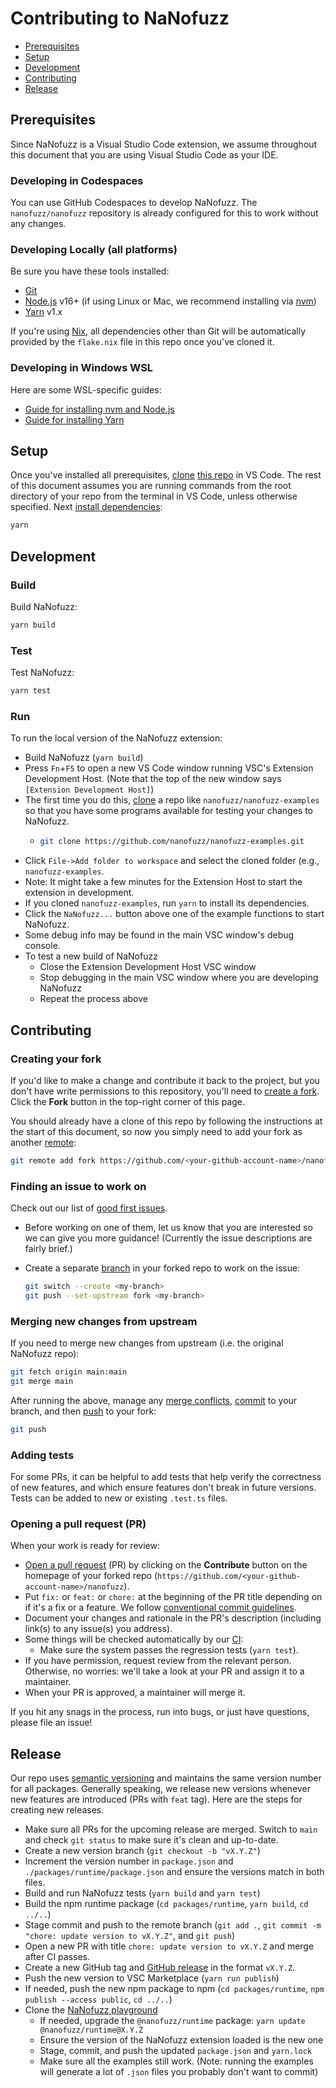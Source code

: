 # Contributing to NaNofuzz

<!-- toc -->

- [Prerequisites](#prerequisites)
- [Setup](#setup)
- [Development](#development)
- [Contributing](#contributing)
- [Release](#release)

<!-- tocstop -->

## Prerequisites

Since NaNofuzz is a Visual Studio Code extension, we assume throughout this document that you are using Visual Studio Code as your IDE.

### Developing in Codespaces

You can use GitHub Codespaces to develop NaNofuzz.
The `nanofuzz/nanofuzz` repository is already configured for this to work without any changes.

### Developing Locally (all platforms)

Be sure you have these tools installed:

- [Git][]
- [Node.js][] v16+ (if using Linux or Mac, we recommend installing via [nvm][])
- [Yarn][] v1.x

If you're using [Nix][], all dependencies other than Git will be automatically provided by the `flake.nix` file in this repo once you've cloned it.

### Developing in Windows WSL

Here are some WSL-specific guides:

- [Guide for installing nvm and Node.js][]
- [Guide for installing Yarn][]

## Setup

Once you've installed all prerequisites, [clone][] [this repo][] in VS Code.
The rest of this document assumes you are running commands from the root directory of your repo from the terminal in VS Code, unless otherwise specified.
Next [install dependencies][]:

```sh
yarn
```

## Development

### Build

Build NaNofuzz:

```sh
yarn build
```

### Test

Test NaNofuzz:

```sh
yarn test
```

### Run

To run the local version of the NaNofuzz extension:

- Build NaNofuzz (`yarn build`)
- Press `Fn`+`F5` to open a new VS Code window running VSC's Extension Development Host. (Note that the top of the new window says `[Extension Development Host]`)
- The first time you do this, [clone]() a repo like `nanofuzz/nanofuzz-examples` so that you have some programs available for testing your changes to NaNofuzz.
  - ```sh
    git clone https://github.com/nanofuzz/nanofuzz-examples.git
    ```
- Click `File->Add folder to workspace` and select the cloned folder (e.g., `nanofuzz-examples`.
- Note: It might take a few minutes for the Extension Host to start the extension in development.
- If you cloned `nanofuzz-examples`, run `yarn` to install its dependencies.
- Click the `NaNofuzz...` button above one of the example functions to start NaNofuzz.
- Some debug info may be found in the main VSC window's debug console.
- To test a new build of NaNofuzz
  - Close the Extension Development Host VSC window
  - Stop debugging in the main VSC window where you are developing NaNofuzz
  - Repeat the process above

## Contributing

### Creating your fork

If you'd like to make a change and contribute it back to the project, but you
don't have write permissions to this repository, you'll need to [create a
fork][]. Click the **Fork** button in the top-right corner of this page.

You should already have a clone of this repo by following the instructions at
the start of this document, so now you simply need to add your fork as another
[remote][]:

```sh
git remote add fork https://github.com/<your-github-account-name>/nanofuzz.git
```

### Finding an issue to work on

Check out our list of [good first issues][].

- Before working on one of them, let us know that you are interested so we can
  give you more guidance! (Currently the issue descriptions are fairly brief.)

- Create a separate [branch][] in your forked repo to work on the issue:

  ```sh
  git switch --create <my-branch>
  git push --set-upstream fork <my-branch>
  ```

### Merging new changes from upstream

If you need to merge new changes from upstream (i.e. the original NaNofuzz repo):

```sh
git fetch origin main:main
git merge main
```

After running the above, manage any [merge conflicts][], [commit][] to your
branch, and then [push][] to your fork:

```sh
git push
```

### Adding tests

For some PRs, it can be helpful to add tests that help verify the correctness of new features, and which ensure features don't break in future versions. Tests can be added to new or existing `.test.ts` files.

### Opening a pull request (PR)

When your work is ready for review:

- [Open a pull request][] (PR) by clicking on the **Contribute** button on the
  homepage of your forked repo
  (`https://github.com/<your-github-account-name>/nanofuzz`).
- Put `fix:` or `feat:` or `chore:` at the beginning of the PR title depending on if it's a
  fix or a feature. We follow [conventional commit guidelines][].
- Document your changes and rationale in the PR's description (including link(s) to any issue(s) you address).
- Some things will be checked automatically by our [CI][]:
  - Make sure the system passes the regression tests (`yarn test`).
- If you have permission, request review from the relevant person. Otherwise, no
  worries: we'll take a look at your PR and assign it to a maintainer.
- When your PR is approved, a maintainer will merge it.

If you hit any snags in the process, run into bugs, or just have questions, please file an issue!

## Release

Our repo uses [semantic versioning][] and maintains the same version number for all packages. Generally speaking, we release new versions whenever new features are introduced (PRs with `feat` tag). Here are the steps for creating new releases.

- Make sure all PRs for the upcoming release are merged. Switch to `main` and check `git status` to make sure it's clean and up-to-date.
- Create a new version branch (`git checkout -b "vX.Y.Z"`)
- Increment the version number in `package.json` and `./packages/runtime/package.json` and ensure the versions match in both files.
- Build and run NaNofuzz tests (`yarn build` and `yarn test`)
- Build the npm runtime package (`cd packages/runtime`, `yarn build`, `cd ../..`)
- Stage commit and push to the remote branch (`git add .`, `git commit -m "chore: update version to vX.Y.Z"`, and `git push`)
- Open a new PR with title `chore: update version to vX.Y.Z` and merge after CI passes.
- Create a new GitHub tag and [GitHub release][] in the format `vX.Y.Z`.
- Push the new version to VSC Marketplace (`yarn run publish`)
- If needed, push the new npm package to npm (`cd packages/runtime`, `npm publish --access public`, `cd ../..`)
- Clone the [NaNofuzz playground](https://github.com/nanofuzz/nanofuzz-examples)
  - If needed, upgrade the `@nanofuzz/runtime` package: `yarn update @nanofuzz/runtime@X.Y.Z`
  - Ensure the version of the NaNofuzz extension loaded is the new one
  - Stage, commit, and push the updated `package.json` and `yarn.lock`
  - Make sure all the examples still work. (Note: running the examples will generate a lot of `.json` files you probably don't want to commit)

[branch]: https://git-scm.com/book/en/v2/Git-Branching-Basic-Branching-and-Merging
[ci]: https://docs.github.com/en/actions
[clone]: https://docs.github.com/en/repositories/creating-and-managing-repositories/cloning-a-repository
[commit]: https://github.com/git-guides/git-commit
[conventional commit guidelines]: https://www.conventionalcommits.org/en/v1.0.0/
[create a fork]: https://docs.github.com/en/get-started/quickstart/fork-a-repo
[git]: https://git-scm.com/downloads
[good first issues]: https://github.com/nanofuzz/nanofuzz/issues?q=is%3Aopen+is%3Aissue+label%3A%22kind%3Agood+first+issue%22
[guide for installing nvm and node.js]: https://logfetch.com/install-node-npm-wsl2/
[guide for installing yarn]: https://dev.to/bonstine/installing-yarn-on-wsl-38p2
[homebrew]: https://brew.sh/
[install dependencies]: https://classic.yarnpkg.com/en/docs/installing-dependencies
[merge conflicts]: https://docs.github.com/en/pull-requests/collaborating-with-pull-requests/addressing-merge-conflicts/resolving-a-merge-conflict-using-the-command-line
[nix]: https://nixos.org/
[node.js]: https://nodejs.org/en/download/
[npm]: https://www.npmjs.com/
[nvm]: https://github.com/nvm-sh/nvm
[open a pull request]: https://docs.github.com/en/pull-requests/collaborating-with-pull-requests/proposing-changes-to-your-work-with-pull-requests/creating-a-pull-request
[prettier]: https://prettier.io/
[push]: https://github.com/git-guides/git-push
[remote]: https://git-scm.com/book/en/v2/Git-Basics-Working-with-Remotes
[this repo]: https://github.com/nanofuzz/nanofuzz
[yarn]: https://classic.yarnpkg.com/lang/en/docs/install/
[semantic versioning]: https://semver.org
[github release]: https://docs.github.com/en/repositories/releasing-projects-on-github/managing-releases-in-a-repository
